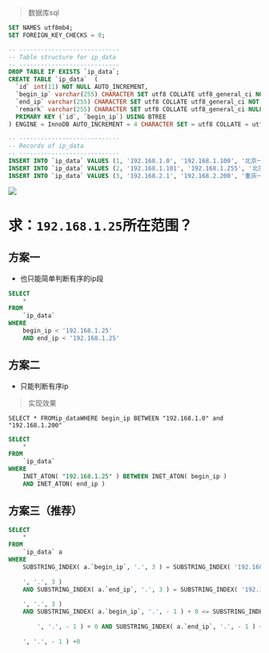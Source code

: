 > 数据库sql

```sql
SET NAMES utf8mb4;
SET FOREIGN_KEY_CHECKS = 0;

-- ----------------------------
-- Table structure for ip_data
-- ----------------------------
DROP TABLE IF EXISTS `ip_data`;
CREATE TABLE `ip_data`  (
  `id` int(11) NOT NULL AUTO_INCREMENT,
  `begin_ip` varchar(255) CHARACTER SET utf8 COLLATE utf8_general_ci NOT NULL,
  `end_ip` varchar(255) CHARACTER SET utf8 COLLATE utf8_general_ci NOT NULL,
  `remark` varchar(255) CHARACTER SET utf8 COLLATE utf8_general_ci NULL DEFAULT NULL,
  PRIMARY KEY (`id`, `begin_ip`) USING BTREE
) ENGINE = InnoDB AUTO_INCREMENT = 4 CHARACTER SET = utf8 COLLATE = utf8_general_ci ROW_FORMAT = Dynamic;

-- ----------------------------
-- Records of ip_data
-- ----------------------------
INSERT INTO `ip_data` VALUES (1, '192.168.1.0', '192.168.1.100', '北京一区');
INSERT INTO `ip_data` VALUES (2, '192.168.1.101', '192.168.1.255', '北京二区');
INSERT INTO `ip_data` VALUES (3, '192.168.2.1', '192.168.2.200', '重庆一区');
```

![](https://javaweb-community.oss-cn-beijing.aliyuncs.com/2018/1220/508e8eaea5374f91b58d58bad65aa2a0.png)

# 求：`192.168.1.25`所在范围？

## 方案一

* 也只能简单判断有序的ip段

```sql
SELECT
    * 
FROM
    `ip_data` 
WHERE
    begin_ip < '192.168.1.25' 
    AND end_ip < '192.168.1.25'
```

## 方案二

* 只能判断有序ip

> 实现效果

`SELECT * FROMip_dataWHERE begin_ip BETWEEN "192.168.1.0" and "192.168.1.200"`

```sql
SELECT
    * 
FROM
    `ip_data` 
WHERE
    INET_ATON( "192.168.1.25" ) BETWEEN INET_ATON( begin_ip ) 
    AND INET_ATON( end_ip )
```

## 方案三（推荐）

```sql
SELECT
	* 
FROM
	`ip_data` a 
WHERE
	SUBSTRING_INDEX( a.`begin_ip`, '.', 3 ) = SUBSTRING_INDEX( '192.168.1.58 
		
	', '.', 3 ) 
	AND SUBSTRING_INDEX( a.`end_ip`, '.', 3 ) = SUBSTRING_INDEX( '192.168.1.58 
		
	', '.', 3 ) 
	AND SUBSTRING_INDEX( a.`begin_ip`, '.', - 1 ) + 0 <= SUBSTRING_INDEX( '192.168.1.58 
		
		', '.', - 1 ) + 0 AND SUBSTRING_INDEX( a.`end_ip`, '.', - 1 ) + 0 >= SUBSTRING_INDEX( '192.168.1.58 
	
	', '.', - 1 ) +0
```
